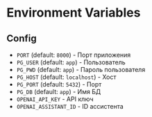 # Environment Variables

## Config

 - `PORT` (default: `8000`) - Порт приложения
 - `PG_USER` (default: `app`) - Пользователь
 - `PG_PWD` (default: `app`) - Пароль пользователя
 - `PG_HOST` (default: `localhost`) - Хост
 - `PG_PORT` (default: `5432`) - Порт
 - `PG_DB` (default: `app`) - Имя БД
 - `OPENAI_API_KEY` - API ключ
 - `OPENAI_ASSISTANT_ID` - ID ассистента
